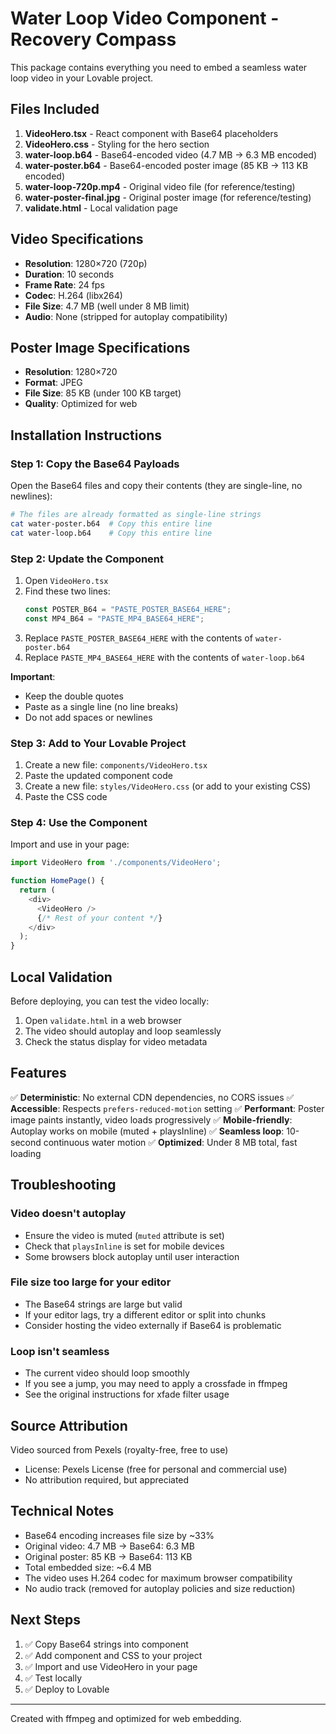 # Water Loop Video Component - Recovery Compass

This package contains everything you need to embed a seamless water loop video in your Lovable project.

## Files Included

1. **VideoHero.tsx** - React component with Base64 placeholders
2. **VideoHero.css** - Styling for the hero section
3. **water-loop.b64** - Base64-encoded video (4.7 MB → 6.3 MB encoded)
4. **water-poster.b64** - Base64-encoded poster image (85 KB → 113 KB encoded)
5. **water-loop-720p.mp4** - Original video file (for reference/testing)
6. **water-poster-final.jpg** - Original poster image (for reference/testing)
7. **validate.html** - Local validation page

## Video Specifications

- **Resolution**: 1280×720 (720p)
- **Duration**: 10 seconds
- **Frame Rate**: 24 fps
- **Codec**: H.264 (libx264)
- **File Size**: 4.7 MB (well under 8 MB limit)
- **Audio**: None (stripped for autoplay compatibility)

## Poster Image Specifications

- **Resolution**: 1280×720
- **Format**: JPEG
- **File Size**: 85 KB (under 100 KB target)
- **Quality**: Optimized for web

## Installation Instructions

### Step 1: Copy the Base64 Payloads

Open the Base64 files and copy their contents (they are single-line, no newlines):

```bash
# The files are already formatted as single-line strings
cat water-poster.b64  # Copy this entire line
cat water-loop.b64    # Copy this entire line
```

### Step 2: Update the Component

1. Open `VideoHero.tsx`
2. Find these two lines:
   ```typescript
   const POSTER_B64 = "PASTE_POSTER_BASE64_HERE";
   const MP4_B64 = "PASTE_MP4_BASE64_HERE";
   ```
3. Replace `PASTE_POSTER_BASE64_HERE` with the contents of `water-poster.b64`
4. Replace `PASTE_MP4_BASE64_HERE` with the contents of `water-loop.b64`

**Important**: 
- Keep the double quotes
- Paste as a single line (no line breaks)
- Do not add spaces or newlines

### Step 3: Add to Your Lovable Project

1. Create a new file: `components/VideoHero.tsx`
2. Paste the updated component code
3. Create a new file: `styles/VideoHero.css` (or add to your existing CSS)
4. Paste the CSS code

### Step 4: Use the Component

Import and use in your page:

```typescript
import VideoHero from './components/VideoHero';

function HomePage() {
  return (
    <div>
      <VideoHero />
      {/* Rest of your content */}
    </div>
  );
}
```

## Local Validation

Before deploying, you can test the video locally:

1. Open `validate.html` in a web browser
2. The video should autoplay and loop seamlessly
3. Check the status display for video metadata

## Features

✅ **Deterministic**: No external CDN dependencies, no CORS issues
✅ **Accessible**: Respects `prefers-reduced-motion` setting
✅ **Performant**: Poster image paints instantly, video loads progressively
✅ **Mobile-friendly**: Autoplay works on mobile (muted + playsInline)
✅ **Seamless loop**: 10-second continuous water motion
✅ **Optimized**: Under 8 MB total, fast loading

## Troubleshooting

### Video doesn't autoplay
- Ensure the video is muted (`muted` attribute is set)
- Check that `playsInline` is set for mobile devices
- Some browsers block autoplay until user interaction

### File size too large for your editor
- The Base64 strings are large but valid
- If your editor lags, try a different editor or split into chunks
- Consider hosting the video externally if Base64 is problematic

### Loop isn't seamless
- The current video should loop smoothly
- If you see a jump, you may need to apply a crossfade in ffmpeg
- See the original instructions for xfade filter usage

## Source Attribution

Video sourced from Pexels (royalty-free, free to use)
- License: Pexels License (free for personal and commercial use)
- No attribution required, but appreciated

## Technical Notes

- Base64 encoding increases file size by ~33%
- Original video: 4.7 MB → Base64: 6.3 MB
- Original poster: 85 KB → Base64: 113 KB
- Total embedded size: ~6.4 MB
- The video uses H.264 codec for maximum browser compatibility
- No audio track (removed for autoplay policies and size reduction)

## Next Steps

1. ✅ Copy Base64 strings into component
2. ✅ Add component and CSS to your project
3. ✅ Import and use VideoHero in your page
4. ✅ Test locally
5. ✅ Deploy to Lovable

---

Created with ffmpeg and optimized for web embedding.
